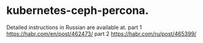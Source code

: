 # kubernetes-ceph-percona. 
Detailed instructions in Russian are available at. 
part 1 https://habr.com/en/post/462473/
part 2 https://habr.com/ru/post/465399/
